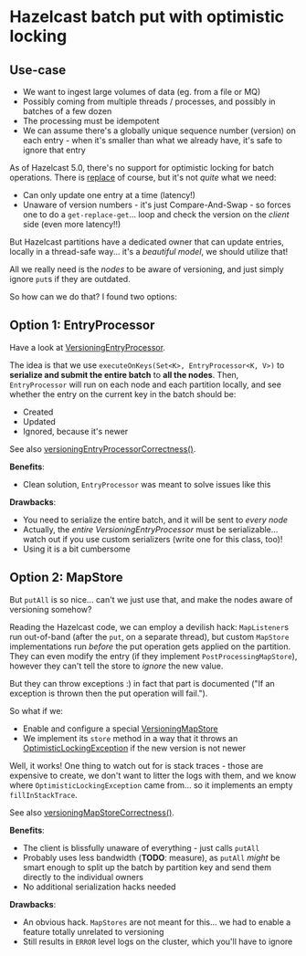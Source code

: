 # Hazelcast batch put with optimistic locking

## Use-case

* We want to ingest large volumes of data (eg. from a file or MQ)
* Possibly coming from multiple threads / processes, and possibly in batches of a few dozen
* The processing must be idempotent
* We can assume there's a globally unique sequence number (version) on each entry - when it's smaller than what we already have, it's safe to ignore that entry

As of Hazelcast 5.0, there's no support for optimistic locking for batch operations. There is [replace](https://docs.hazelcast.com/hazelcast/5.0/data-structures/locking-maps#optimistic-locking)
of course, but it's not _quite_ what we need:
* Can only update one entry at a time (latency!)
* Unaware of version numbers - it's just Compare-And-Swap - so forces one to do a `get-replace-get`... loop and check the version on the _client_ side (even more latency!!)

But Hazelcast partitions have a dedicated owner that can update entries, locally in a thread-safe way... it's a _beautiful model_, we should utilize that!

All we really need is the _nodes_ to be aware of versioning, and just simply ignore `put`s if they are outdated.

So how can we do that? I found two options:

## Option 1: EntryProcessor

Have a look at [VersioningEntryProcessor](VersioningEntryProcessor.java).

The idea is that we use `executeOnKeys(Set<K>, EntryProcessor<K, V>)` to **serialize and submit the entire batch** to **all the nodes**. Then, 
`EntryProcessor` will run on each node and each partition locally, and see whether the entry on the current key in the batch should be:
* Created
* Updated
* Ignored, because it's newer

See also [versioningEntryProcessorCorrectness()](../../../../../test/java/org/ogreg/hazelcast/VersioningTest.java).

**Benefits**:
* Clean solution, `EntryProcessor` was meant to solve issues like this

**Drawbacks**:
* You need to serialize the entire batch, and it will be sent to _every node_
* Actually, the _entire VersioningEntryProcessor_ must be serializable... watch out if you use custom serializers (write one for this class, too)!
* Using it is a bit cumbersome

## Option 2: MapStore

But `putAll` is so nice... can't we just use that, and make the nodes aware of versioning somehow?

Reading the Hazelcast code, we can employ a devilish hack: `MapListener`s run out-of-band (after the `put`, on a separate thread), but custom `MapStore`
implementations run _before_ the put operation gets applied on the partition. They can even modify the entry (if they implement `PostProcessingMapStore`), 
however they can't tell the store to _ignore_ the new value.

But they can throw exceptions :) in fact that part is documented ("If an exception is thrown then the put operation will fail.").

So what if we:
* Enable and configure a special [VersioningMapStore](VersioningMapStore.java)
* We implement its `store` method in a way that it throws an [OptimisticLockingException](VersioningMapStore.java) if the new version is not newer

Well, it works! One thing to watch out for is stack traces - those are expensive to create, we don't want to litter the logs with them, and we know 
where `OptimisticLockingException` came from... so it implements an empty `fillInStackTrace`.

See also [versioningMapStoreCorrectness()](../../../../../test/java/org/ogreg/hazelcast/VersioningTest.java).

**Benefits**:
* The client is blissfully unaware of everything - just calls `putAll`
* Probably uses less bandwidth (**TODO**: measure), as `putAll` _might_ be smart enough to split up the batch by partition key and send them directly to the individual owners
* No additional serialization hacks needed

**Drawbacks**:
* An obvious hack. `MapStores` are not meant for this... we had to enable a feature totally unrelated to versioning
* Still results in `ERROR` level logs on the cluster, which you'll have to ignore
